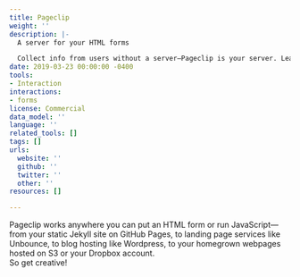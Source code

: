 ```yaml
---
title: Pageclip
weight: ''
description: |-
  A server for your HTML forms

  Collect info from users without a server—Pageclip is your server. Lead capture forms, surveys, newsletter forms, contact forms, etc. Setup any form in seconds.
date: 2019-03-23 00:00:00 -0400
tools:
- Interaction
interactions:
- forms
license: Commercial
data_model: ''
language: ''
related_tools: []
tags: []
urls:
  website: ''
  github: ''
  twitter: ''
  other: ''
resources: []

---
```

Pageclip works anywhere you can put an HTML form or run JavaScript—from your static Jekyll site on GitHub Pages, to landing page services like Unbounce, to blog hosting like Wordpress, to your homegrown webpages hosted on S3 or your Dropbox account.   
So get creative!